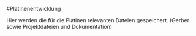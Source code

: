 #Platinenentwicklung

Hier werden die für die Platinen relevanten Dateien gespeichert. (Gerber sowie Projektdateien und Dokumentation)